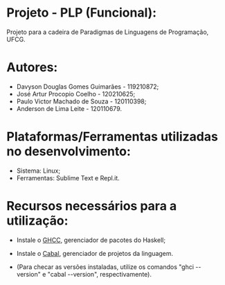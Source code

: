 # Projeto - PLP (Funcional):
 Projeto para a cadeira de Paradigmas de Linguagens de Programação, UFCG.

# Autores:
- Davyson Douglas Gomes Guimarães - 119210872;
- José Artur Procopio Coelho - 120210625;
- Paulo Victor Machado de Souza - 120110398;
- Anderson de Lima Leite - 120110679.

# Plataformas/Ferramentas utilizadas no desenvolvimento:

- Sistema: Linux;
- Ferramentas: Sublime Text e Repl.it.

# Recursos necessários para a utilização:

- Instale o [GHCC](https://www.haskell.org/downloads/), gerenciador de pacotes do Haskell;

- Instale o [Cabal](https://cabal.readthedocs.io/en/3.6/), gerenciador de projetos da linguagem.

- (Para checar as versões instaladas, utilize os comandos "ghci --version" e "cabal --version", respectivamente).
